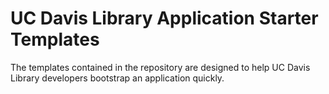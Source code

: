 # UC Davis Library Application Starter Templates

The templates contained in the repository are designed to help UC Davis Library developers bootstrap an application quickly.
